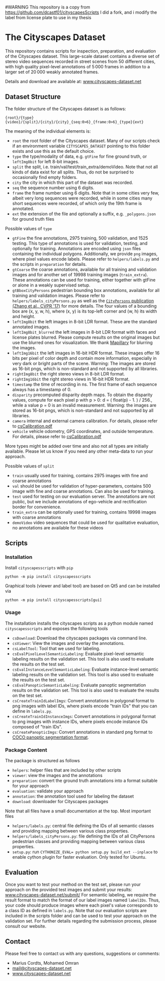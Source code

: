 #WARNING
This repository is a copy from https://github.com/dcastf01/cityscapesScripts
I did a fork, and i modify the label from license plate to use in my thesis



# The Cityscapes Dataset

This repository contains scripts for inspection, preparation, and evaluation of the Cityscapes dataset. This large-scale dataset contains a diverse set of stereo video sequences recorded in street scenes from 50 different cities, with high quality pixel-level annotations of 5 000 frames in addition to a larger set of 20 000 weakly annotated frames.

Details and download are available at: www.cityscapes-dataset.net


## Dataset Structure

The folder structure of the Cityscapes dataset is as follows:
```
{root}/{type}{video}/{split}/{city}/{city}_{seq:0>6}_{frame:0>6}_{type}{ext}
```

The meaning of the individual elements is:
 - `root`  the root folder of the Cityscapes dataset. Many of our scripts check if an environment variable `CITYSCAPES_DATASET` pointing to this folder exists and use this as the default choice.
 - `type`  the type/modality of data, e.g. `gtFine` for fine ground truth, or `leftImg8bit` for left 8-bit images.
 - `split` the split, i.e. train/val/test/train_extra/demoVideo. Note that not all kinds of data exist for all splits. Thus, do not be surprised to occasionally find empty folders.
 - `city`  the city in which this part of the dataset was recorded.
 - `seq`   the sequence number using 6 digits.
 - `frame` the frame number using 6 digits. Note that in some cities very few, albeit very long sequences were recorded, while in some cities many short sequences were recorded, of which only the 19th frame is annotated.
 - `ext`   the extension of the file and optionally a suffix, e.g. `_polygons.json` for ground truth files

Possible values of `type`
 - `gtFine`       the fine annotations, 2975 training, 500 validation, and 1525 testing. This type of annotations is used for validation, testing, and optionally for training. Annotations are encoded using `json` files containing the individual polygons. Additionally, we provide `png` images, where pixel values encode labels. Please refer to `helpers/labels.py` and the scripts in `preparation` for details.
 - `gtCoarse`     the coarse annotations, available for all training and validation images and for another set of 19998 training images (`train_extra`). These annotations can be used for training, either together with gtFine or alone in a weakly supervised setup.
 - `gtBboxCityPersons` pedestrian bounding box annotations, available for all training and validation images. Please refer to `helpers/labels_cityPersons.py` as well as the [`CityPersons` publication (Zhang et al., CVPR '17)](https://bitbucket.org/shanshanzhang/citypersons) for more details. The four values of a bounding box are (x, y, w, h), where (x, y) is its top-left corner and (w, h) its width and height.
 - `leftImg8bit`  the left images in 8-bit LDR format. These are the standard annotated images.
 - `leftImg8bit_blurred`  the left images in 8-bit LDR format with faces and license plates blurred. Please compute results on the original images but use the blurred ones for visualization. We thank [Mapillary](https://www.mapillary.com/) for blurring the images.
 - `leftImg16bit` the left images in 16-bit HDR format. These images offer 16 bits per pixel of color depth and contain more information, especially in very dark or bright parts of the scene. Warning: The images are stored as 16-bit pngs, which is non-standard and not supported by all libraries.
 - `rightImg8bit`  the right stereo views in 8-bit LDR format.
 - `rightImg16bit` the right stereo views in 16-bit HDR format.
 - `timestamp`     the time of recording in ns. The first frame of each sequence always has a timestamp of 0.
 - `disparity`     precomputed disparity depth maps. To obtain the disparity values, compute for each pixel p with p > 0: d = ( float(p) - 1. ) / 256., while a value p = 0 is an invalid measurement. Warning: the images are stored as 16-bit pngs, which is non-standard and not supported by all libraries.
 - `camera`        internal and external camera calibration. For details, please refer to [csCalibration.pdf](docs/csCalibration.pdf)
 - `vehicle`       vehicle odometry, GPS coordinates, and outside temperature. For details, please refer to [csCalibration.pdf](docs/csCalibration.pdf)

More types might be added over time and also not all types are initially available. Please let us know if you need any other meta-data to run your approach.

Possible values of `split`
 - `train`       usually used for training, contains 2975 images with fine and coarse annotations
 - `val`         should be used for validation of hyper-parameters, contains 500 image with fine and coarse annotations. Can also be used for training.
 - `test`        used for testing on our evaluation server. The annotations are not public, but we include annotations of ego-vehicle and rectification border for convenience.
 - `train_extra` can be optionally used for training, contains 19998 images with coarse annotations
 - `demoVideo`   video sequences that could be used for qualitative evaluation, no annotations are available for these videos


## Scripts

### Installation

Install `cityscapesscripts` with `pip`
```
python -m pip install cityscapesscripts
```

Graphical tools (viewer and label tool) are based on Qt5 and can be installed via
```
python -m pip install cityscapesscripts[gui]
```

### Usage

The installation installs the cityscapes scripts as a python module named `cityscapesscripts` and exposes the following tools
- `csDownload`: Download the cityscapes packages via command line.
- `csViewer`: View the images and overlay the annotations.
- `csLabelTool`: Tool that we used for labeling.
- `csEvalPixelLevelSemanticLabeling`: Evaluate pixel-level semantic labeling results on the validation set. This tool is also used to evaluate the results on the test set.
- `csEvalInstanceLevelSemanticLabeling`: Evaluate instance-level semantic labeling results on the validation set. This tool is also used to evaluate the results on the test set.
- `csEvalPanopticSemanticLabeling`: Evaluate panoptic segmentation results on the validation set. This tool is also used to evaluate the results on the test set.
- `csCreateTrainIdLabelImgs`: Convert annotations in polygonal format to png images with label IDs, where pixels encode "train IDs" that you can define in `labels.py`.
- `csCreateTrainIdInstanceImgs`: Convert annotations in polygonal format to png images with instance IDs, where pixels encode instance IDs composed of "train IDs".
- `csCreatePanopticImgs`: Convert annotations in standard png format to [COCO panoptic segmentation format](http://cocodataset.org/#format-data).


### Package Content

The package is structured as follows
 - `helpers`: helper files that are included by other scripts
 - `viewer`: view the images and the annotations
 - `preparation`: convert the ground truth annotations into a format suitable for your approach
 - `evaluation`: validate your approach
 - `annotation`: the annotation tool used for labeling the dataset
 - `download`: downloader for Cityscapes packages

Note that all files have a small documentation at the top. Most important files
 - `helpers/labels.py`: central file defining the IDs of all semantic classes and providing mapping between various class properties.
 - `helpers/labels_cityPersons.py`: file defining the IDs of all CityPersons pedestrian classes and providing mapping between various class properties.
 - `setup.py`: run `CYTHONIZE_EVAL= python setup.py build_ext --inplace` to enable cython plugin for faster evaluation. Only tested for Ubuntu.


## Evaluation

Once you want to test your method on the test set, please run your approach on the provided test images and submit your results:
www.cityscapes-dataset.net/submit/
For semantic labeling, we require the result format to match the format of our label images named `labelIDs`.
Thus, your code should produce images where each pixel's value corresponds to a class ID as defined in `labels.py`.
Note that our evaluation scripts are included in the scripts folder and can be used to test your approach on the validation set.
For further details regarding the submission process, please consult our website.

## Contact

Please feel free to contact us with any questions, suggestions or comments:

* Marius Cordts, Mohamed Omran
* mail@cityscapes-dataset.net
* www.cityscapes-dataset.net
